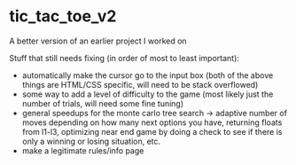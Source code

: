 # tic_tac_toe_v2
A better version of an earlier project I worked on

Stuff that still needs fixing (in order of most to least important):

- automatically make the cursor go to the input box (both of the above things are HTML/CSS specific, will need to be stack overflowed)
- some way to add a level of difficulty to the game (most likely just the number of trials, will need some fine tuning)
- general speedups for the monte carlo tree search -> adaptive number of moves depending on how many next options you have, returning floats from l1-l3, optimizing near end game by doing a check to see if there is only a winning or losing situation, etc.
- make a legitimate rules/info page